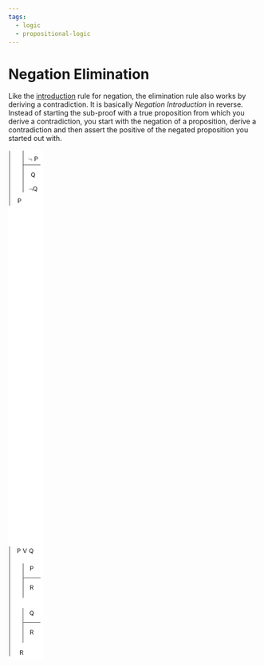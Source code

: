 ```yaml
---
tags:
  - logic
  - propositional-logic
---
```


# Negation Elimination

Like the [introduction](Negation_Introduction.md) rule for
negation, the elimination rule also works by deriving a contradiction. It is
basically _Negation Introduction_ in reverse. Instead of starting the sub-proof
with a true proposition from which you derive a contradiction, you start with
the negation of a proposition, derive a contradiction and then assert the
positive of the negated proposition you started out with.

![](/img/negate-elim.png)
